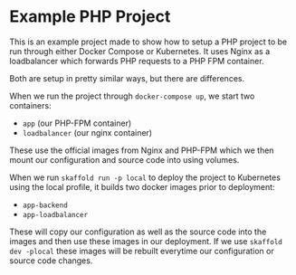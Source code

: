 # Example PHP Project

This is an example project made to show how to setup a PHP project to be run through either Docker
Compose or Kubernetes. It uses Nginx as a loadbalancer which forwards PHP requests to a PHP FPM
container.

Both are setup in pretty similar ways, but there are differences.

When we run the project through `docker-compose up`, we start two containers:
* `app` (our PHP-FPM container)
* `loadbalancer` (our nginx container)

These use the official images from Nginx and PHP-FPM which we then mount our configuration and
source code into using volumes.

When we run `skaffold run -p local` to deploy the project to Kubernetes using the local profile, it
builds two docker images prior to deployment:
* `app-backend`
* `app-loadbalancer`

These will copy our configuration as well as the source code into the images and then use these
images in our deployment. If we use `skaffold dev -plocal` these images will be rebuilt everytime
our configuration or source code changes.
